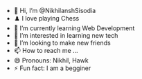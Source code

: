 - 👋 Hi, I’m @NikhilanshSisodia
- ♟️ I love playing Chess
- 🌱 I’m currently learning Web Development
- 👀 I’m interested in learning new tech
- 🤝 I’m looking to make new friends 
- 📫 How to reach me ...
- 😄 Pronouns: Nikhil, Hawk
- ⚡ Fun fact: I am a begginer
